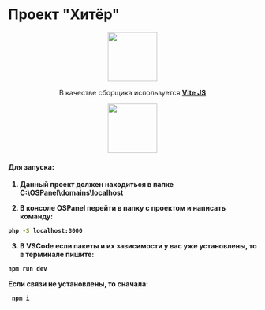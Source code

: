 # Проект "Хитёр"

<p align="center">
  <img width="100px" src="https://upload.wikimedia.org/wikipedia/commons/thumb/9/99/Unofficial_JavaScript_logo_2.svg/2048px-Unofficial_JavaScript_logo_2.svg.png">
</p>

<p align="center">В качестве сборщика используется <a href="https://vitejs.dev/"><b>Vite JS<b></a></p>
<p align="center">
  <img width="100px" src="https://upload.wikimedia.org/wikipedia/commons/thumb/f/f1/Vitejs-logo.svg/1200px-Vitejs-logo.svg.png">
</p>

#### Для запуска:

1. Данный проект должен находиться в папке C:\OSPanel\domains\localhost

2. В консоле OSPanel перейти в папку с проектом и написать команду:

```sh
php -S localhost:8000
```

3. В VSCode если пакеты и их зависимости у вас уже установлены, то в терминале пишите:

```sh
npm run dev
```

Если связи не установлены, то сначала:

```sh
 npm i
```
